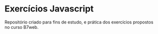 # Exercícios Javascript
<p>Repositório criado para fins de estudo, e prática dos exercícios propostos no curso B7web.</p>
